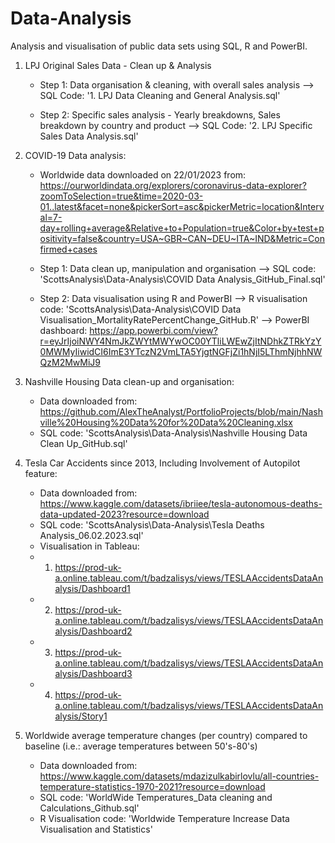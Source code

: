 # Data-Analysis

Analysis and visualisation of public data sets using SQL, R and PowerBI.



1. LPJ Original Sales Data - Clean up & Analysis
    - Step 1: Data organisation & cleaning, with overall sales analysis
        --> SQL Code: '1. LPJ Data Cleaning and General Analysis.sql'
      
    - Step 2: Specific sales analysis - Yearly breakdowns, Sales breakdown by country and product
        --> SQL Code: '2. LPJ Specific Sales Data Analysis.sql'



2. COVID-19 Data analysis:
    - Worldwide data downloaded on 22/01/2023 from:
        https://ourworldindata.org/explorers/coronavirus-data-explorer?zoomToSelection=true&time=2020-03-01..latest&facet=none&pickerSort=asc&pickerMetric=location&Interval=7-day+rolling+average&Relative+to+Population=true&Color+by+test+positivity=false&country=USA~GBR~CAN~DEU~ITA~IND&Metric=Confirmed+cases
   
    
    - Step 1: Data clean up, manipulation and organisation
        --> SQL code: 'ScottsAnalysis\\Data-Analysis\\COVID Data Analysis_GitHub_Final.sql'


    - Step 2: Data visualisation using R and PowerBI
        --> R visualisation code: 'ScottsAnalysis\\Data-Analysis\\COVID Data Visualisation_MortalityRatePercentChange_GitHub.R'
        --> PowerBI dashboard: https://app.powerbi.com/view?r=eyJrIjoiNWY4NmJkZWYtMWYwOC00YTliLWEwZjItNDhkZTRkYzY0MWMyIiwidCI6ImE3YTczN2VmLTA5YjgtNGFjZi1hNjI5LThmNjhhNWQzM2MwMiJ9



3. Nashville Housing Data clean-up and organisation:
    - Data downloaded from: https://github.com/AlexTheAnalyst/PortfolioProjects/blob/main/Nashville%20Housing%20Data%20for%20Data%20Cleaning.xlsx
    - SQL code: 'ScottsAnalysis\\Data-Analysis\\Nashville Housing Data Clean Up_GitHub.sql'



4. Tesla Car Accidents since 2013, Including Involvement of Autopilot feature:
    - Data downloaded from: https://www.kaggle.com/datasets/ibriiee/tesla-autonomous-deaths-data-updated-2023?resource=download
    - SQL code: 'ScottsAnalysis\\Data-Analysis\\Tesla Deaths Analysis_06.02.2023.sql'
    - Visualisation in Tableau:
    - 1) https://prod-uk-a.online.tableau.com/t/badzalisys/views/TESLAAccidentsDataAnalysis/Dashboard1
    - 2) https://prod-uk-a.online.tableau.com/t/badzalisys/views/TESLAAccidentsDataAnalysis/Dashboard2
    - 3) https://prod-uk-a.online.tableau.com/t/badzalisys/views/TESLAAccidentsDataAnalysis/Dashboard3
    - 4) https://prod-uk-a.online.tableau.com/t/badzalisys/views/TESLAAccidentsDataAnalysis/Story1
    
    
5. Worldwide average temperature changes (per country) compared to baseline (i.e.: average temperatures between 50's-80's)
    - Data downloaded from: https://www.kaggle.com/datasets/mdazizulkabirlovlu/all-countries-temperature-statistics-1970-2021?resource=download
    - SQL code: 'WorldWide Temperatures_Data cleaning and Calculations_Github.sql'
    - R Visualisation code: 'Worldwide Temperature Increase Data Visualisation and Statistics'
